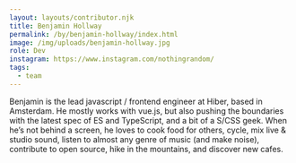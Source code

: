 ```yaml
---
layout: layouts/contributor.njk
title: Benjamin Hollway
permalink: /by/benjamin-hollway/index.html
image: /img/uploads/benjamin-hollway.jpg
role: Dev
instagram: https://www.instagram.com/nothingrandom/
tags:
  - team
---
```

Benjamin is the lead javascript / frontend engineer at Hiber, based in Amsterdam. He mostly works with vue.js, but also pushing the boundaries with the latest spec of ES and TypeScript, and a bit of a S/CSS geek. When he’s not behind a screen, he loves to cook food for others, cycle, mix live & studio sound, listen to almost any genre of music (and make noise), contribute to open source, hike in the mountains, and discover new cafes.